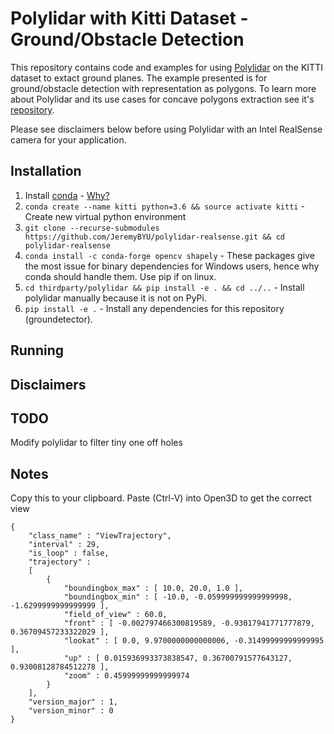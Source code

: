 # Polylidar with Kitti Dataset - Ground/Obstacle Detection

This repository contains code and examples for using [Polylidar](https://github.com/JeremyBYU/polylidarv2) on the KITTI dataset to extact ground planes.  The example presented is for ground/obstacle detection with representation as polygons. To learn more about Polylidar and its use cases for concave polygons extraction see it's [repository](https://github.com/JeremyBYU/polylidarv2).

<!-- The main components of the code are as follows:
1. Using `pyrealsense2` to interface with the a D435 sensor.
2. Apply filtering to generated depth images (spatial,temporal, etc.).  
3. Generate a point cloud from filtered depth image.
4. Find ground normal and rotate point cloud to align its z-axis with ground normal.
5. Use `polylidar` to extract flat surfaces and obstacles as polygons
6. Perform polygon filtering and buffering.
7. Project polygons onto image for display and verification -->

Please see disclaimers below before using Polylidar with an Intel RealSense camera for your application.

## Installation

1. Install [conda](https://conda.io/projects/conda/en/latest/) - [Why?](https://medium.freecodecamp.org/why-you-need-python-environments-and-how-to-manage-them-with-conda-85f155f4353c)
2. `conda create --name kitti python=3.6 && source activate kitti` - Create new virtual python environment
3. `git clone --recurse-submodules https://github.com/JeremyBYU/polylidar-realsense.git && cd polylidar-realsense`
4. `conda install -c conda-forge opencv shapely` - These packages give the most issue for binary dependencies for Windows users, hence why conda should handle them. Use pip if on linux.
5. `cd thirdparty/polylidar && pip install -e . && cd ../..` - Install polylidar manually because it is not on PyPi.
6. `pip install -e .` - Install any dependencies for this repository (groundetector).


## Running


## Disclaimers

## TODO

Modify polylidar to filter tiny one off holes

## Notes

Copy this to your clipboard.  Paste (Ctrl-V) into Open3D to get the correct view

```
{
	"class_name" : "ViewTrajectory",
	"interval" : 29,
	"is_loop" : false,
	"trajectory" : 
	[
		{
			"boundingbox_max" : [ 10.0, 20.0, 1.0 ],
			"boundingbox_min" : [ -10.0, -0.059999999999999998, -1.6299999999999999 ],
			"field_of_view" : 60.0,
			"front" : [ -0.002797466300819589, -0.93017941771777879, 0.36709457233322029 ],
			"lookat" : [ 0.0, 9.9700000000000006, -0.31499999999999995 ],
			"up" : [ 0.015936993373838547, 0.36700791577643127, 0.93008128784512278 ],
			"zoom" : 0.45999999999999974
		}
	],
	"version_major" : 1,
	"version_minor" : 0
}
```


